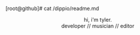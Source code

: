 [root@github]# cat /dippio/readme.md

<p align ="center">
hi, i'm tyler. <br>
developer // musician // editor
</p>

